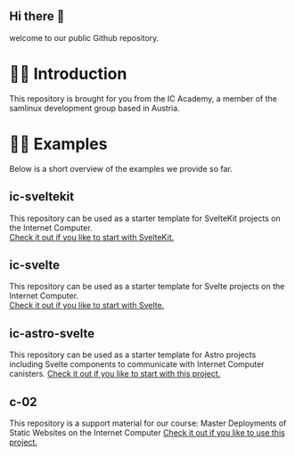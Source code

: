 ## Hi there 👋
welcome to our public Github repository.

# 🙋‍♀️ Introduction
This repository is brought for you from the IC Academy, a member of the samlinux development group based in Austria.

# 👩‍💻 Examples
Below is a short overview of the examples we provide so far.

## ic-sveltekit
This repository can be used as a starter template for SvelteKit projects on the Internet Computer.   
[Check it out if you like to start with SvelteKit.](https://github.com/samlinux-development/ic-sveltekit)

## ic-svelte
This repository can be used as a starter template for Svelte projects on the Internet Computer.   
[Check it out if you like to start with Svelte.](https://github.com/samlinux-development/ic-svelte)

## ic-astro-svelte
This repository can be used as a starter template for Astro projects including Svelte components to communicate with Internet Computer canisters.
[Check it out if you like to start with this project.](https://github.com/samlinux-development/ic-astro-svelte)

## c-02
This repository is a support material for our course: Master Deployments of Static Websites on the Internet Computer
[Check it out if you like to use this project.](https://github.com/samlinux-development/c-02)

